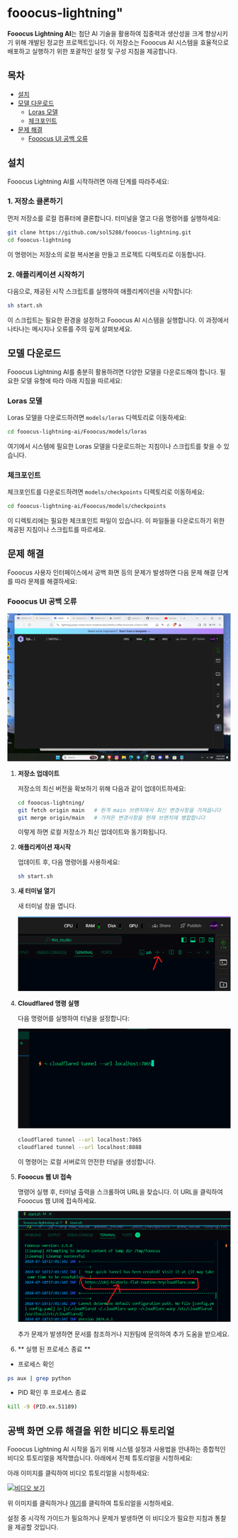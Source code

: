 # fooocus-lightning"

**Fooocus Lightning AI**는 첨단 AI 기술을 활용하여 집중력과 생산성을 크게 향상시키기 위해 개발된 정교한 프로젝트입니다. 이 저장소는 Fooocus AI 시스템을 효율적으로 배포하고 실행하기 위한 포괄적인 설정 및 구성 지침을 제공합니다.

## 목차

- [설치](#설치)
- [모델 다운로드](#모델-다운로드)
  - [Loras 모델](#loras-모델)
  - [체크포인트](#체크포인트)
- [문제 해결](#문제-해결)
  - [Fooocus UI 공백 오류](#fooocus-ui-공백-오류)

## 설치

Fooocus Lightning AI를 시작하려면 아래 단계를 따라주세요:

### 1. 저장소 클론하기

먼저 저장소를 로컬 컴퓨터에 클론합니다. 터미널을 열고 다음 명령어를 실행하세요:

```sh
git clone https://github.com/sol5288/fooocus-lightning.git
cd fooocus-lightning
```

이 명령어는 저장소의 로컬 복사본을 만들고 프로젝트 디렉토리로 이동합니다.

### 2. 애플리케이션 시작하기

다음으로, 제공된 시작 스크립트를 실행하여 애플리케이션을 시작합니다:

```sh
sh start.sh
```

이 스크립트는 필요한 환경을 설정하고 Fooocus AI 시스템을 실행합니다. 이 과정에서 나타나는 메시지나 오류를 주의 깊게 살펴보세요.

## 모델 다운로드

Fooocus Lightning AI를 충분히 활용하려면 다양한 모델을 다운로드해야 합니다. 필요한 모델 유형에 따라 아래 지침을 따르세요:

### Loras 모델

Loras 모델을 다운로드하려면 `models/loras` 디렉토리로 이동하세요:

```sh
cd fooocus-lightning-ai/Fooocus/models/loras
```

여기에서 시스템에 필요한 Loras 모델을 다운로드하는 지침이나 스크립트를 찾을 수 있습니다.

### 체크포인트

체크포인트를 다운로드하려면 `models/checkpoints` 디렉토리로 이동하세요:

```sh
cd fooocus-lightning-ai/Fooocus/models/checkpoints
```

이 디렉토리에는 필요한 체크포인트 파일이 있습니다. 이 파일들을 다운로드하기 위한 제공된 지침이나 스크립트를 따르세요.

## 문제 해결

Fooocus 사용자 인터페이스에서 공백 화면 등의 문제가 발생하면 다음 문제 해결 단계를 따라 문제를 해결하세요:

### Fooocus UI 공백 오류
![샘플 이미지 1](https://github.com/epic-miner/image/blob/main/Screenshot%202024-07-18%20102413.png)

1. **저장소 업데이트**

   저장소의 최신 버전을 확보하기 위해 다음과 같이 업데이트하세요:

   ```sh
   cd fooocus-lightning/
   git fetch origin main   # 원격 main 브랜치에서 최신 변경사항을 가져옵니다
   git merge origin/main   # 가져온 변경사항을 현재 브랜치에 병합합니다
   ```

   이렇게 하면 로컬 저장소가 최신 업데이트와 동기화됩니다.

2. **애플리케이션 재시작**

   업데이트 후, 다음 명령어를 사용하세요:

   ```sh
   sh start.sh
   ```

3. **새 터미널 열기**

   새 터미널 창을 엽니다.

   ![Fooocus 웹 UI](https://github.com/epic-miner/image/blob/main/Screenshot%202024-07-18%20124725.png)

4. **Cloudflared 명령 실행**

   다음 명령어를 실행하여 터널을 설정합니다:

   ![Fooocus 명령](https://github.com/epic-miner/image/blob/main/Screenshot%202024-07-18%20124827.png)
   ```sh
   cloudflared tunnel --url localhost:7865
   cloudflared tunnel --url localhost:8888
   ```

   이 명령어는 로컬 서버로의 안전한 터널을 생성합니다.

5. **Fooocus 웹 UI 접속**

   명령어 실행 후, 터미널 출력을 스크롤하여 URL을 찾습니다. 이 URL을 클릭하여 Fooocus 웹 UI에 접속하세요.

   ![Fooocus 웹 UI](https://github.com/epic-miner/image/blob/main/Screenshot%202024-07-18%20101016.png)

   추가 문제가 발생하면 문서를 참조하거나 지원팀에 문의하여 추가 도움을 받으세요.

6. ** 실행 된 프로세스 종료 **
  - 프로세스 확인 
   ```sh
   ps aux | grep python
   ```
  - PID 확인 후 프로세스 종료
   ```sh
   kill -9 (PID.ex.51189)
   ```

## 공백 화면 오류 해결을 위한 비디오 튜토리얼

Fooocus Lightning AI 시작을 돕기 위해 시스템 설정과 사용법을 안내하는 종합적인 비디오 튜토리얼을 제작했습니다. 아래에서 전체 튜토리얼을 시청하세요:

아래 이미지를 클릭하여 비디오 튜토리얼을 시청하세요:

[![비디오 보기](https://img.youtube.com/vi/qCz4rg0E4EY/0.jpg)](https://www.youtube.com/watch?v=qCz4rg0E4EY)

위 이미지를 클릭하거나 [여기](https://youtu.be/M922HHKUta8?si=I_TRWMi1yo2dERUg)를 클릭하여 튜토리얼을 시청하세요.

설정 중 시각적 가이드가 필요하거나 문제가 발생하면 이 비디오가 필요한 지침과 통찰을 제공할 것입니다.